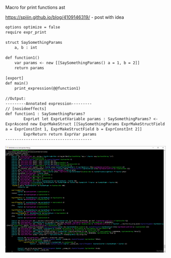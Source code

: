 Macro for print functions ast

https://spiiin.github.io/blog/4109146319/ - post with idea

```
options optimize = false
require expr_print

struct SaySomethingParams
    a, b : int

def function1()
    var params <- new [[SaySomethingParams() a = 1, b = 2]]
    return params

[export]
def main()
    print_expression(@@function1)

//Output:
---------Annotated expression---------
// [nosideeffects]
def function1 : SaySomethingParams?
        ExprLet let ExprLetVariable params : SaySomethingParams? <- ExprAscend new ExprMakeStruct [[SaySomethingParams ExprMakeStructField a = ExprConstInt 1, ExprMakeStructField b = ExprConstInt 2]]
        ExprReturn return ExprVar params
--------------------------------------
```

![](screen.png)
